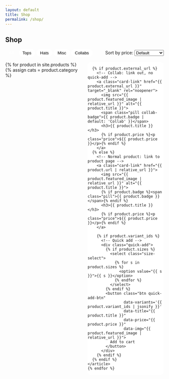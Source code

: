 ```yaml
---
layout: default
title: Shop
permalink: /shop/
---
```


<section class="container merch-index">
  <h1>Shop</h1>

  <!-- Filters + Sort -->
  <div class="shop-controls">
    <div class="filter">
      <button class="chip active" data-filter="all">All</button>
      <button class="chip" data-filter="tops">Tops</button>
      <button class="chip" data-filter="hats">Hats</button>
      <button class="chip" data-filter="misc">Misc</button>
      <button class="chip" data-filter="collab">Collabs</button>
    </div>
    <div class="sort">
      <label for="sortPrice">Sort by price:</label>
      <select id="sortPrice">
        <option value="default">Default</option>
        <option value="asc">Low to High</option>
        <option value="desc">High to Low</option>
      </select>
    </div>
  </div>

  <!-- Grid -->
  <div class="grid" id="products">
    {% for product in site.products %}
    {% assign cats = product.category %}
    <article class="product-card"
             data-cat="{% if cats %}{% if cats.first %}{{ cats | join: ' ' }}{% else %}{{ cats }}{% endif %}{% endif %}"
             data-price="{{ product.price }}">
      
      {% if product.external_url %}
        <!-- Collab: link out, no quick-add -->
        <a class="card-link" href="{{ product.external_url }}" target="_blank" rel="noopener">
          <img src="{{ product.featured_image | relative_url }}" alt="{{ product.title }}">
          <span class="pill collab-badge">{{ product.badge | default: 'Collab' }}</span>
          <h3>{{ product.title }}</h3>
          {% if product.price %}<p class="price">${{ product.price }}</p>{% endif %}
        </a>
      {% else %}
        <!-- Normal product: link to product page -->
        <a class="card-link" href="{{ product.url | relative_url }}">
          <img src="{{ product.featured_image | relative_url }}" alt="{{ product.title }}">
          {% if product.badge %}<span class="pill">{{ product.badge }}</span>{% endif %}
          <h3>{{ product.title }}</h3>
          {% if product.price %}<p class="price">${{ product.price }}</p>{% endif %}
        </a>

        {% if product.variant_ids %}
          <!-- Quick add -->
          <div class="quick-add">
            {% if product.sizes %}
              <select class="size-select">
                {% for s in product.sizes %}
                  <option value="{{ s }}">{{ s }}</option>
                {% endfor %}
              </select>
            {% endif %}
            <button class="btn quick-add-btn"
                    data-variants='{{ product.variant_ids | jsonify }}'
                    data-title="{{ product.title }}"
                    data-price="{{ product.price }}"
                    data-img="{{ product.featured_image | relative_url }}">
              Add to cart
            </button>
          </div>
        {% endif %}
      {% endif %}
    </article>
    {% endfor %}
  </div>
</section>

<style>
  .merch-index .grid{ display:grid; grid-template-columns:repeat(3,1fr); gap:1.25rem; }
  @media (max-width: 960px){ .merch-index .grid{ grid-template-columns:repeat(2,1fr); } }
  @media (max-width: 640px){ .merch-index .grid{ grid-template-columns:1fr; } }

  .shop-controls{ display:flex; justify-content:space-between; align-items:center; gap:.75rem; margin-bottom:1rem; flex-wrap:wrap; }
  .chip{ border:1px solid var(--border); padding:.3rem .75rem; border-radius:999px; background:#fff; cursor:pointer; }
  .chip.active{ background:var(--navy); color:#fff; }
  .pill{ position:absolute; top:.5rem; left:.5rem; background:var(--brand); color:#fff; padding:.2rem .6rem; border-radius:999px; font-size:.75rem; font-weight:600; }
  .collab-badge{ background:#ff6600; }

  .product-card{ position:relative; background:#fff; border-radius:12px; box-shadow:var(--shadow); overflow:hidden; }
  .product-card img{ width:100%; height:260px; object-fit:cover; display:block; }
  .product-card h3, .product-card p{ margin:.5rem .75rem; }
  .quick-add{ display:flex; gap:.5rem; align-items:center; padding:.5rem .75rem .75rem; }
  .size-select{ flex:1; padding:.4rem; border:1px solid var(--border); border-radius:6px; }
  .quick-add-btn{ flex-shrink:0; padding:.5rem .75rem; border:0; border-radius:8px; background:var(--navy); color:#fff; cursor:pointer; }
</style>

<script>
document.addEventListener('DOMContentLoaded', () => {
  // Filter
  const chips = document.querySelectorAll('.chip');
  const grid = document.getElementById('products');
  const filter = cat => {
    document.querySelectorAll('.product-card').forEach(c => {
      const cats = (c.dataset.cat || '').toLowerCase();
      c.style.display = (cat === 'all' || cats.includes(cat)) ? '' : 'none';
    });
  };
  chips.forEach(ch => ch.addEventListener('click', () => {
    chips.forEach(c => c.classList.remove('active'));
    ch.classList.add('active');
    filter(ch.dataset.filter);
  }));

  // Sort
  const sortSel = document.getElementById('sortPrice');
  sortSel.addEventListener('change', () => {
    const cards = [...document.querySelectorAll('.product-card')].filter(c => c.style.display !== 'none');
    if (sortSel.value !== 'default') {
      const dir = sortSel.value === 'asc' ? 1 : -1;
      cards.sort((a,b) => ((parseFloat(a.dataset.price)||0) - (parseFloat(b.dataset.price)||0)) * dir);
    } else {
      // no-op: keeps current order
    }
    cards.forEach(c => grid.appendChild(c));
  });

  // Quick add (only for non-collab cards that rendered a .quick-add-btn)
  document.addEventListener('click', (e)=>{
    const btn = e.target.closest('.quick-add-btn');
    if(!btn) return;

    const variants = JSON.parse(btn.dataset.variants || '{}');
    const card = btn.closest('.product-card');
    const sel = card.querySelector('.size-select');
    const size = sel ? sel.value : Object.keys(variants)[0];
    const variantId = size && variants[size];

    if(!variantId){ alert('Please select a size.'); return; }

    window.dispatchEvent(new CustomEvent('tm:add', { detail:{
      id:String(variantId), qty:1,
      title: btn.dataset.title, price: btn.dataset.price, img: btn.dataset.img
    }}));

    // open mini-cart for feedback (if present)
    document.getElementById('mini-cart')?.classList.add('open');
    document.getElementById('cart-overlay')?.classList.add('show');
  });
});
</script>
